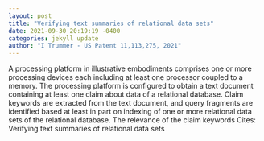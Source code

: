```yaml
--- 
layout: post 
title: "Verifying text summaries of relational data sets" 
date: 2021-09-30 20:19:19 -0400 
categories: jekyll update 
author: "I Trummer - US Patent 11,113,275, 2021" 
--- 
```

A processing platform in illustrative embodiments comprises one or more processing devices each including at least one processor coupled to a memory. The processing platform is configured to obtain a text document containing at least one claim about data of a relational database. Claim keywords are extracted from the text document, and query fragments are identified based at least in part on indexing of one or more relational data sets of the relational database. The relevance of the claim keywords Cites: Verifying text summaries of relational data sets